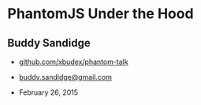 # PhantomJS Under the Hood

## Buddy Sandidge

 - [github.com/xbudex/phantom-talk](https://github.com/xbudex/phantom-talk)

 - buddy.sandidge@gmail.com

 - February 26, 2015
